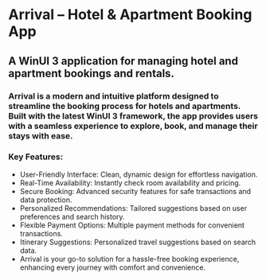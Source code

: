 # Arrival – Hotel & Apartment Booking App
## A WinUI 3 application for managing hotel and apartment bookings and rentals.

### Arrival is a modern and intuitive platform designed to streamline the booking process for hotels and apartments. Built with the latest WinUI 3 framework, the app provides users with a seamless experience to explore, book, and manage their stays with ease.

### Key Features:
* User-Friendly Interface: Clean, dynamic design for effortless navigation.
* Real-Time Availability: Instantly check room availability and pricing.
* Secure Booking: Advanced security features for safe transactions and data protection.
* Personalized Recommendations: Tailored suggestions based on user preferences and search history.
* Flexible Payment Options: Multiple payment methods for convenient transactions.
* Itinerary Suggestions: Personalized travel suggestions based on search data.
* Arrival is your go-to solution for a hassle-free booking experience, enhancing every journey with comfort and convenience.